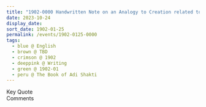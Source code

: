 ```yaml
---
title: "1902-0000 Handwritten Note on an Analogy to Creation related to The Book of Ādi Śhakti, Chapter 1"
date: 2023-10-24
display_date: 
sort_date: 1902-01-25
permalink: /events/1902-0125-0000
tags:
  - blue @ English
  - brown @ TBD
  - crimson @ 1902
  - deeppink @ Writing
  - green @ 1902-01
  - peru @ The Book of Adi Shakti
---
```


<wave-list>
  <list-title color="green" width="75">Key Quote</list-title>
  <list-item color="BlanchedAlmond"  width="200"></list-item>
  <list-item color="Lavender"></list-item>
  <list-item color="BlanchedAlmond"></list-item>
</wave-list>

<br>

<wave-list>
  <list-title color="green" width="75">Comments</list-title>
  <list-item color="BlanchedAlmond"  width="200"></list-item>
  <list-item color="Lavender"></list-item>
  <list-item color="BlanchedAlmond"></list-item>
</wave-list>